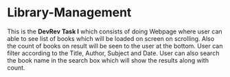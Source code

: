 # Library-Management
This is the **DevRev Task I** which consists of doing Webpage where user can able to see list of books which will be loaded on screen on scrolling.
Also the count of books on result will be seen to the user at the bottom. User can filter according to the Title, Author, Subject and Date. User can also search the book name in the search box which will show the results along with count.
